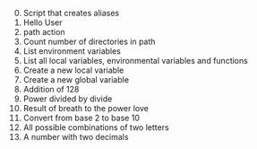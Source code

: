 0. Script that creates aliases
1. Hello User
2. path action
3. Count number of directories in path
4. List environment variables
5. List all local variables, environmental variables and functions
6. Create a new local variable
7. Create a new global variable
8. Addition of 128 
9. Power divided by divide
10. Result of breath to the power love
11. Convert from base 2 to base 10
12. All possible combinations of two letters
13. A number with two decimals
